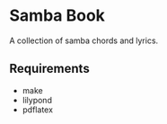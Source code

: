 Samba Book
==========

A collection of samba chords and lyrics.

Requirements
------------

* make
* lilypond
* pdflatex
